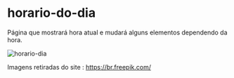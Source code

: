 # horario-do-dia
Página que mostrará hora atual e mudará alguns elementos dependendo da hora.

![horario-dia](https://user-images.githubusercontent.com/57904172/156397991-2bb1e6f2-0361-42c2-b87b-85c72bc654fd.gif)

Imagens retiradas do site : https://br.freepik.com/
